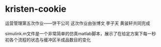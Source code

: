 # kristen-cookie
运营管理第五次作业——饼干公司
这次作业由张博文 李子天 黄骏轩共同完成

simulink.m文件是一个非常简单的仿真matlab脚本，展示了在给定方案下每一秒初各个流程的状态与缓冲区半成品数目的变化
